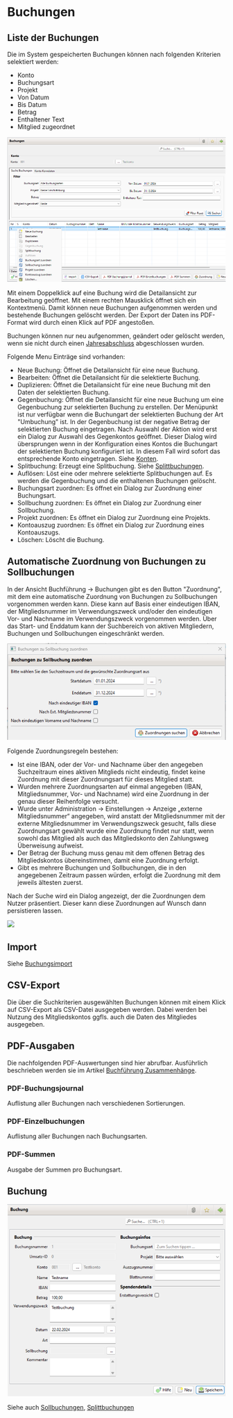 # Buchungen

## Liste der Buchungen

Die im System gespeicherten Buchungen können nach folgenden Kriterien selektiert werden:

* Konto
* Buchungsart
* Projekt
* Von Datum
* Bis Datum
* Betrag
* Enthaltener Text
* Mitglied zugeordnet

![](../../assets/buchungen.png)

Mit einem Doppelklick auf eine Buchung wird die Detailansicht zur Bearbeitung geöffnet. Mit einem rechten Mausklick öffnet sich ein Kontextmenü. Damit können neue Buchungen aufgenommen werden und bestehende Buchungen gelöscht werden. Der Export der Daten ins PDF-Format wird durch einen Klick auf PDF angestoßen.

Buchungen können nur neu aufgenommen, geändert oder gelöscht werden, wenn sie nicht durch einen [Jahresabschluss](jahresabschluss.md) abgeschlossen wurden.

Folgende Menu Einträge sind vorhanden:

* Neue Buchung: Öffnet die Detailansicht für eine neue Buchung.
* Bearbeiten: Öffnet die Detailansicht für die selektierte Buchung.
* Duplizieren: Öffnet die Detailansicht für eine neue Buchung mit den Daten der selektierten Buchung.
* Gegenbuchung: Öffnet die Detailansicht für eine neue Buchung um eine Gegenbuchung zur selektierten Buchung zu erstellen. Der Menüpunkt ist nur verfügbar wenn die Buchungart der selektierten Buchung der Art "Umbuchung" ist. In der Gegenbuchung ist der negative Betrag der selektierten Buchung eingetragen. Nach Auswahl der Aktion wird erst ein Dialog zur Auswahl des Gegenkontos geöffnet. Dieser Dialog wird übersprungen wenn in der Konfiguration eines Kontos die Buchungart der selektierten Buchung konfiguriert ist. In diesem Fall wird sofort das entsprechende Konto eingetragen. Siehe [Konten](konten.md).
* Splitbuchung: Erzeugt eine Splitbuchung. Siehe [Splittbuchungen](splittbuchungen.md).
* Auflösen: Löst eine oder mehrere selektierte Splitbuchungen auf. Es werden die Gegenbuchung und die enthaltenen Buchungen gelöscht.
* Buchungsart zuordnen: Es öffnet ein Dialog zur Zuordnung einer Buchungsart.
* Sollbuchung zuordnen: Es öffnet ein Dialog zur Zuordnung einer Sollbuchung. 
* Projekt zuordnen: Es öffnet ein Dialog zur Zuordnung eine Projekts.
* Kontoauszug zuordnen: Es öffnet ein Dialog zur Zuordnung eines Kontoauszugs. 
* Löschen: Löscht die Buchung.

## Automatische Zuordnung von Buchungen zu Sollbuchungen

In der Ansicht Buchführung -> Buchungen gibt es den Button "Zuordnung", mit dem eine automatische Zuordnung von Buchungen zu Sollbuchungen vorgenommen werden kann. Diese kann auf Basis einer eindeutigen IBAN, der Mitgliedsnummer im Verwendungszweck und/oder den eindeutigen Vor- und Nachname im Verwendungszweck vorgenommen werden. Über das Start- und Enddatum kann der Suchbereich von aktiven Mitgliedern, Buchungen und Sollbuchungen eingeschränkt werden.

![](../../assets/automatische-sollbuchung-zuordnung.png)

Folgende Zuordnungsregeln bestehen:

* Ist eine IBAN, oder der Vor- und Nachname über den angegeben Suchzeitraum eines aktiven Mitglieds nicht eindeutig, findet keine Zuordnung mit dieser Zuordnungsart für dieses Mitglied statt.
* Wurden mehrere Zuordnungsarten auf einmal angegeben (IBAN, Mitgliedsnummer, Vor- und Nachname) wird eine Zuordnung in der genau dieser Reihenfolge versucht.
* Wurde unter Administration -> Einstellungen -> Anzeige „externe Mitgliedsnummer“ angegeben, wird anstatt der Mitgliedsnummer mit der externe Mitgliedsnummer im Verwendungszweck gesucht, falls diese Zuordnungsart gewählt wurde eine Zuordnung findet nur statt, wenn sowohl das Mitglied als auch das Mitgliedskonto den Zahlungsweg Überweisung aufweist.
* Der Betrag der Buchung muss genau mit dem offenen Betrag des Mitgliedskontos übereinstimmen, damit eine Zuordnung erfolgt.
* Gibt es mehrere Buchungen und Sollbuchungen, die in den angegebenen Zeitraum passen würden, erfolgt die Zuordnung mit dem jeweils ältesten zuerst.

Nach der Suche wird ein Dialog angezeigt, der die Zuordnungen dem Nutzer präsentiert. Dieser kann diese Zuordnungen auf Wunsch dann persistieren lassen.

![](../../assets/automatische-buchungszuordnung-mitglied-bestaetigen.png)

## Import

Siehe [Buchungsimport](buchungsimport.md)

## CSV-Export

Die über die Suchkriterien ausgewählten Buchungen können mit einem Klick auf CSV-Export als CSV-Datei ausgegeben werden. Dabei werden bei Nutzung des Mitgliedskontos ggfls. auch die Daten des Mitgliedes ausgegeben.

## PDF-Ausgaben

Die nachfolgenden PDF-Auswertungen sind hier abrufbar. Ausführlich beschrieben werden sie im Artikel [Buchführung Zusammenhänge](../../sonstiges/buchfuhrung-zusammenhange.md).

### PDF-Buchungsjournal

Auflistung aller Buchungen nach verschiedenen Sortierungen.

### PDF-Einzelbuchungen

Auflistung aller Buchungen nach Buchungsarten.

### PDF-Summen

Ausgabe der Summen pro Buchungsart.

## Buchung

![](../../assets/buchung.png)

Siehe auch [Sollbuchungen](../mitgliedskonto.md), [Splittbuchungen](splittbuchungen.md)

